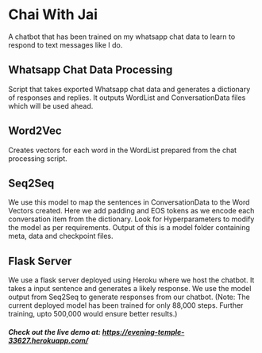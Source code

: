 # Chai With Jai

A chatbot that has been trained on my whatsapp chat data to learn to respond to text messages like I do.

## Whatsapp Chat Data Processing
Script that takes exported Whatsapp chat data and generates a dictionary of responses and replies. It outputs WordList and ConversationData files which will be used ahead.

## Word2Vec
Creates vectors for each word in the WordList prepared from the chat processing script.

## Seq2Seq
We use this model to map the sentences in ConversationData to the Word Vectors created. Here we add padding and EOS tokens as we encode each conversation item from the dictionary. Look for Hyperparameters to modify the model as per requirements. Output of this is a model folder containing meta, data and checkpoint files.

## Flask Server
We use a flask server deployed using Heroku where we host the chatbot. It takes a input sentence and generates a likely response. We use the model output from Seq2Seq to generate responses from our chatbot. (Note: The current deployed model has been trained for only 88,000 steps. Further training, upto 500,000 would ensure better results.)

##### Check out the live demo at: https://evening-temple-33627.herokuapp.com/
